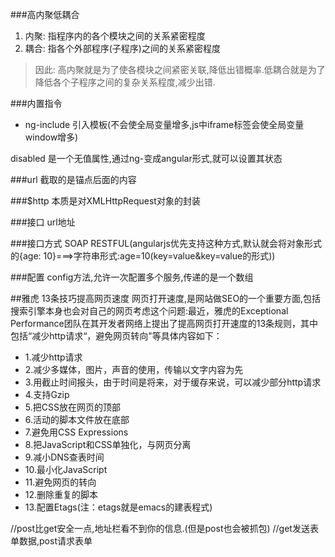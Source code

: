###高内聚低耦合
1. 内聚: 指程序内的各个模块之间的关系紧密程度
2. 耦合: 指各个外部程序(子程序)之间的关系紧密程度
> 因此: 高内聚就是为了使各模块之间紧密关联,降低出错概率.低耦合就是为了降低各个子程序之间的复杂关系程度,减少出错.

###内置指令
* ng-include 引入模板(不会使全局变量增多,js中iframe标签会使全局变量window增多)

disabled 是一个无值属性,通过ng-变成angular形式,就可以设置其状态

###url
截取的是锚点后面的内容

###$http
本质是对XMLHttpRequest对象的封装

###接口
url地址

###接口方式
SOAP  RESTFUL(angularjs优先支持这种方式,默认就会将对象形式的{age: 10}===>字符串形式:age=10(key=value&key=value的形式))

###配置
config方法,允许一次配置多个服务,传递的是一个数组

##雅虎 13条技巧提高网页速度
网页打开速度,是网站做SEO的一个重要方面,包括搜索引擎本身也会对自己的网页考虑这个问题:最近，雅虎的Exceptional Performance团队在其开发者网络上提出了提高网页打开速度的13条规则，其中包括“减少http请求“，避免网页转向"等具体内容如下：
* 1.减少http请求
* 2.减少多媒体，图片，声音的使用，传输以文字内容为先
* 3.用截止时间报头，由于时间是将来，对于缓存来说，可以减少部分http请求
* 4.支持Gzip
* 5.把CSS放在网页的顶部
* 6.活动的脚本文件放在底部
* 7.避免用CSS Expressions 
* 8.把JavaScript和CSS单独化，与网页分离
* 9.减小DNS查表时间
* 10.最小化JavaScript
* 11.避免网页的转向
* 12.删除重复的脚本 
* 13.配置Etags(注：etags就是emacs的建表程式) 


//post比get安全一点,地址栏看不到你的信息.(但是post也会被抓包)
//get发送表单数据,post请求表单












